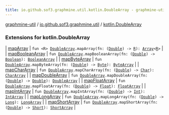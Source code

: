 ```yaml
---
title: io.github.sof3.graphmine.util.kotlin.DoubleArray - graphmine-util
---
```


[graphmine-util](../../index.html) / [io.github.sof3.graphmine.util](../index.html) / [kotlin.DoubleArray](./index.html)

### Extensions for kotlin.DoubleArray

| [mapArray](map-array.html) | `fun <R> `[`DoubleArray`](https://kotlinlang.org/api/latest/jvm/stdlib/kotlin/-double-array/index.html)`.mapArray(fn: (`[`Double`](https://kotlinlang.org/api/latest/jvm/stdlib/kotlin/-double/index.html)`) -> `[`R`](map-array.html#R)`): `[`Array`](https://kotlinlang.org/api/latest/jvm/stdlib/kotlin/-array/index.html)`<`[`R`](map-array.html#R)`>` |
| [mapBooleanArray](map-boolean-array.html) | `fun `[`DoubleArray`](https://kotlinlang.org/api/latest/jvm/stdlib/kotlin/-double-array/index.html)`.mapBooleanArray(fn: (`[`Double`](https://kotlinlang.org/api/latest/jvm/stdlib/kotlin/-double/index.html)`) -> `[`Boolean`](https://kotlinlang.org/api/latest/jvm/stdlib/kotlin/-boolean/index.html)`): `[`BooleanArray`](https://kotlinlang.org/api/latest/jvm/stdlib/kotlin/-boolean-array/index.html) |
| [mapByteArray](map-byte-array.html) | `fun `[`DoubleArray`](https://kotlinlang.org/api/latest/jvm/stdlib/kotlin/-double-array/index.html)`.mapByteArray(fn: (`[`Double`](https://kotlinlang.org/api/latest/jvm/stdlib/kotlin/-double/index.html)`) -> `[`Byte`](https://kotlinlang.org/api/latest/jvm/stdlib/kotlin/-byte/index.html)`): `[`ByteArray`](https://kotlinlang.org/api/latest/jvm/stdlib/kotlin/-byte-array/index.html) |
| [mapCharArray](map-char-array.html) | `fun `[`DoubleArray`](https://kotlinlang.org/api/latest/jvm/stdlib/kotlin/-double-array/index.html)`.mapCharArray(fn: (`[`Double`](https://kotlinlang.org/api/latest/jvm/stdlib/kotlin/-double/index.html)`) -> `[`Char`](https://kotlinlang.org/api/latest/jvm/stdlib/kotlin/-char/index.html)`): `[`CharArray`](https://kotlinlang.org/api/latest/jvm/stdlib/kotlin/-char-array/index.html) |
| [mapDoubleArray](map-double-array.html) | `fun `[`DoubleArray`](https://kotlinlang.org/api/latest/jvm/stdlib/kotlin/-double-array/index.html)`.mapDoubleArray(fn: (`[`Double`](https://kotlinlang.org/api/latest/jvm/stdlib/kotlin/-double/index.html)`) -> `[`Double`](https://kotlinlang.org/api/latest/jvm/stdlib/kotlin/-double/index.html)`): `[`DoubleArray`](https://kotlinlang.org/api/latest/jvm/stdlib/kotlin/-double-array/index.html) |
| [mapFloatArray](map-float-array.html) | `fun `[`DoubleArray`](https://kotlinlang.org/api/latest/jvm/stdlib/kotlin/-double-array/index.html)`.mapFloatArray(fn: (`[`Double`](https://kotlinlang.org/api/latest/jvm/stdlib/kotlin/-double/index.html)`) -> `[`Float`](https://kotlinlang.org/api/latest/jvm/stdlib/kotlin/-float/index.html)`): `[`FloatArray`](https://kotlinlang.org/api/latest/jvm/stdlib/kotlin/-float-array/index.html) |
| [mapIntArray](map-int-array.html) | `fun `[`DoubleArray`](https://kotlinlang.org/api/latest/jvm/stdlib/kotlin/-double-array/index.html)`.mapIntArray(fn: (`[`Double`](https://kotlinlang.org/api/latest/jvm/stdlib/kotlin/-double/index.html)`) -> `[`Int`](https://kotlinlang.org/api/latest/jvm/stdlib/kotlin/-int/index.html)`): `[`IntArray`](https://kotlinlang.org/api/latest/jvm/stdlib/kotlin/-int-array/index.html) |
| [mapLongArray](map-long-array.html) | `fun `[`DoubleArray`](https://kotlinlang.org/api/latest/jvm/stdlib/kotlin/-double-array/index.html)`.mapLongArray(fn: (`[`Double`](https://kotlinlang.org/api/latest/jvm/stdlib/kotlin/-double/index.html)`) -> `[`Long`](https://kotlinlang.org/api/latest/jvm/stdlib/kotlin/-long/index.html)`): `[`LongArray`](https://kotlinlang.org/api/latest/jvm/stdlib/kotlin/-long-array/index.html) |
| [mapShortArray](map-short-array.html) | `fun `[`DoubleArray`](https://kotlinlang.org/api/latest/jvm/stdlib/kotlin/-double-array/index.html)`.mapShortArray(fn: (`[`Double`](https://kotlinlang.org/api/latest/jvm/stdlib/kotlin/-double/index.html)`) -> `[`Short`](https://kotlinlang.org/api/latest/jvm/stdlib/kotlin/-short/index.html)`): `[`ShortArray`](https://kotlinlang.org/api/latest/jvm/stdlib/kotlin/-short-array/index.html) |

